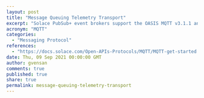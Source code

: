 ```yaml
---
layout: post
title: "Message Queuing Telemetry Transport"
excerpt: "Solace PubSub+ event brokers support the OASIS MQTT v3.1.1 and v5.0 standards to meet the needs of connected devices and mobile applications that need an efficient way to send and receive information that requires very little bandwidth, client-side processing power and/or bandwidth."
acronym: "MQTT"
categories:
  - "Messaging Protocol"
references:
  - "https://docs.solace.com/Open-APIs-Protocols/MQTT/MQTT-get-started.htm"
date: Thu, 09 Sep 2021 00:00:00 GMT
author: gvensan
comments: true
published: true
share: true
permalink: message-queuing-telemetry-transport
---
```

